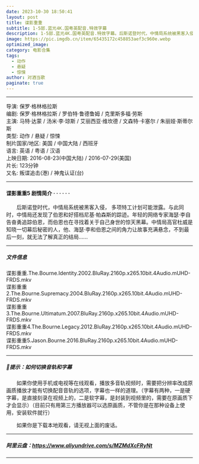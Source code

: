 ```yaml
---
date: 2023-10-30 18:50:41
layout: post
title: 谍影重重
subtitle: 1-5部.蓝光4K.国粤英配音.特效字幕
description: 1-5部.蓝光4K.国粤英配音.特效字幕。后斯诺登时代，中情局系统被黑客入侵， 多项特工计划可能泄露。与此同时，中情局还发现了伯恩和好搭档尼基·帕森斯的踪迹。年轻的网络专家海瑟·李自告奋勇追踪伯恩，而伯恩也在寻找着关于自己身世的惊天黑幕......
image: https://pic.imgdb.cn/item/65435172c458853aef3c960e.webp
optimized_image: 
category: 电影合集
tags:
  - 动作
  - 悬疑
  - 惊悚
author: 对酒当歌
paginate: true
---
```


---

导演: 保罗·格林格拉斯  
编剧: 保罗·格林格拉斯 / 罗伯特·鲁德鲁姆 / 克里斯多福·劳斯  
主演: 马特·达蒙 / 汤米·李·琼斯 / 艾丽西亚·维坎德 / 文森特·卡塞尔 / 朱丽娅·斯蒂尔斯  
类型: 动作 / 悬疑 / 惊悚  
制片国家/地区: 美国 / 中国大陆 / 西班牙  
语言: 英语 / 粤语 / 汉语  
上映日期: 2016-08-23(中国大陆) / 2016-07-29(美国)  
片长: 123分钟  
又名: 叛谍追击(港) / 神鬼认证(台)  

---

#### 谍影重重5 剧情简介 · · · · · ·

　　后斯诺登时代，中情局系统被黑客入侵， 多项特工计划可能泄露。与此同时，中情局还发现了伯恩和好搭档尼基·帕森斯的踪迹。年轻的网络专家海瑟·李自告奋勇追踪伯恩，而伯恩也在寻找着关于自己身世的惊天黑幕。中情局高官杜威是知晓一切幕后秘密的人，他、海瑟·李和伯恩之间的角力让故事充满悬念，不到最后一刻，就无法了解真正的结局......

---

##### 文件信息

谍影重重.The.Bourne.Identity.2002.BluRay.2160p.x265.10bit.4Audio.mUHD-FRDS.mkv  
谍影重重2.The.Bourne.Supremacy.2004.BluRay.2160p.x265.10bit.4Audio.mUHD-FRDS.mkv  
谍影重重3.The.Bourne.Ultimatum.2007.BluRay.2160p.x265.10bit.4Audio.mUHD-FRDS.mkv  
谍影重重4.The.Bourne.Legacy.2012.BluRay.2160p.x265.10bit.4Audio.mUHD-FRDS.mkv  
谍影重重5.Jason.Bourne.2016.BluRay.2160p.x265.10bit.4Audio.mUHD-FRDS.mkv  

---

##### 🔔提示：如何切换音轨和字幕

　　如果你使用手机或电视等在线观看，播放多音轨视频时，需要把分辨率改成原画质播放才能有切换配音音轨的选项，字幕也一样的道理。（字幕有两种，一是硬字幕，是直接刻录在视频上的，二是软字幕，是封装到视频里的，需要在原画质下才会显示）（目前只有用第三方播放器可以选原画质，不管你是在那种设备上使用，安装软件就行）

　　如果你是下载本地观看，请无视上面的废话。

---

##### 阿里云盘：<https://www.aliyundrive.com/s/MZMdXcFRyNt>

---
